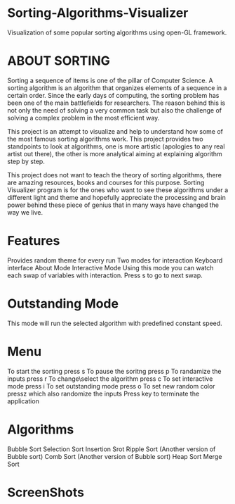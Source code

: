 # Sorting-Algorithms-Visualizer
Visualization of some popular sorting algorithms using open-GL framework.
# ABOUT SORTING
Sorting a sequence of items is one of the pillar of Computer Science. A sorting algorithm is an algorithm that organizes elements of a sequence in a certain order. Since the early days of computing, the sorting problem has been one of the main battlefields for researchers. The reason behind this is not only the need of solving a very common task but also the challenge of solving a complex problem in the most efficient way.

This project is an attempt to visualize and help to understand how some of the most famous sorting algorithms work. This project provides two standpoints to look at algorithms, one is more artistic (apologies to any real artist out there), the other is more analytical aiming at explaining algorithm step by step.

This project does not want to teach the theory of sorting algorithms, there are amazing resources, books and courses for this purpose. Sorting Visualizer program is for the ones who want to see these algorithms under a different light and theme and hopefully appreciate the processing and brain power behind these piece of genius that in many ways have changed the way we live.

# Features
Provides random theme for every run
Two modes for interaction
Keyboard interface
About Mode
Interactive Mode
Using this mode you can watch each swap of variables with interaction. Press s to go to next swap.

# Outstanding Mode
This mode will run the selected algorithm with predefined constant speed.

# Menu
To start the sorting press s
To pause the soritng press p
To randamize the inputs press r
To change\select the algorithm press c
To set interactive mode press i
To set outstanding mode press o
To set new random color pressz which also randomize the inputs
Press <ESC> key to terminate the application
  
# Algorithms
Bubble Sort
Selection Sort
Insertion Srot
Ripple Sort (Another version of Bubble sort)
Comb Sort (Another version of Bubble sort)
Heap Sort
Merge Sort

# ScreenShots
 

